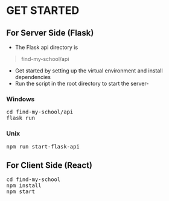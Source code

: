 # GET STARTED

## For Server Side (Flask)
- The Flask api directory is 
> find-my-school/api

- Get started by setting up the virtual environment and install dependencies
- Run the script in the root directory to start the server-
### Windows
<pre>
cd find-my-school/api
flask run
</pre>
### Unix
<pre>
npm run start-flask-api
</pre>

 ## For Client Side (React)
<pre>
cd find-my-school
npm install
npm start
</pre>